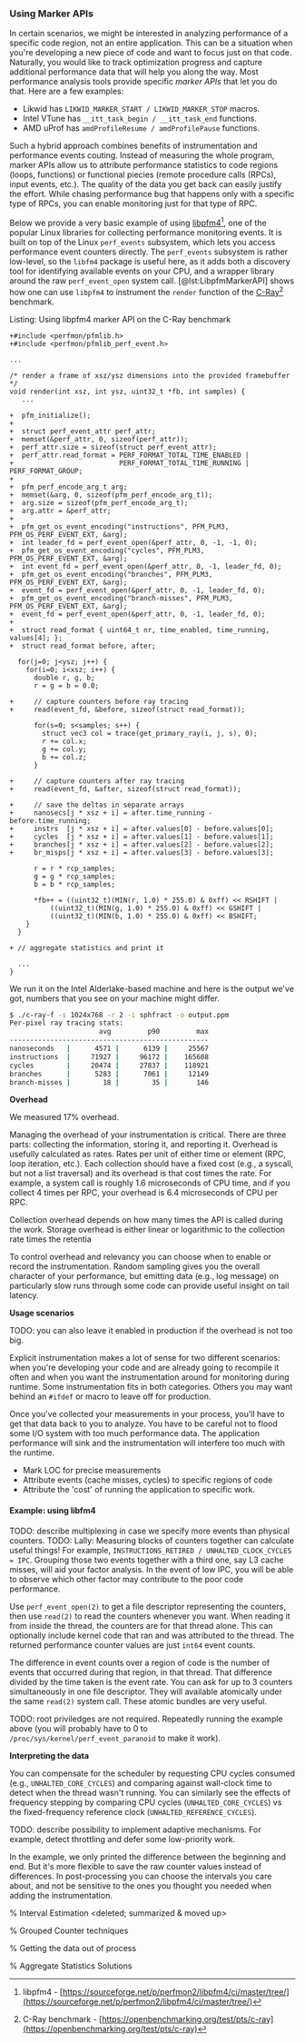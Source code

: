 ### Using Marker APIs

In certain scenarios, we might be interested in analyzing performance of a specific code region, not an entire application. This can be a situation when you're developing a new piece of code and want to focus just on that code. Naturally, you would like to track optimization progress and capture additional performance data that will help you along the way. Most performance analysis tools provide specific *marker APIs* that let you do that. Here are a few examples:

* Likwid has `LIKWID_MARKER_START / LIKWID_MARKER_STOP` macros.
* Intel VTune has `__itt_task_begin / __itt_task_end` functions.
* AMD uProf has `amdProfileResume / amdProfilePause` functions.

Such a hybrid approach combines benefits of instrumentation and performance events couting. Instead of measuring the whole program, marker APIs allow us to attribute performance statistics to code regions (loops, functions) or functional piecies (remote procedure calls (RPCs), input events, etc.). The quality of the data you get back can easily justify the effort. While chasing performance bug that happens only with a specific type of RPCs, you can enable monitoring just for that type of RPC.

Below we provide a very basic example of using [libpfm4](https://sourceforge.net/p/perfmon2/libpfm4/ci/master/tree/)[^1], one of the popular Linux libraries for collecting performance monitoring events. It is built on top of the Linux `perf_events` subsystem, which lets you access performance event counters directly. The `perf_events` subsystem is rather low-level, so the `libfm4` package is useful here, as it adds both a discovery tool for identifying available events on your CPU, and a wrapper library around the raw `perf_event_open` system call. [@lst:LibpfmMarkerAPI] shows how one can use `libpfm4` to instrument the `render` function of the [C-Ray](https://openbenchmarking.org/test/pts/c-ray)[^2] benchmark.

Listing: Using libpfm4 marker API on the C-Ray benchmark

~~~~ {#lst:LibpfmMarkerAPI .cpp}
+#include <perfmon/pfmlib.h>
+#include <perfmon/pfmlib_perf_event.h>

...

/* render a frame of xsz/ysz dimensions into the provided framebuffer */
void render(int xsz, int ysz, uint32_t *fb, int samples) {
   ...
 
+  pfm_initialize();
+
+  struct perf_event_attr perf_attr;
+  memset(&perf_attr, 0, sizeof(perf_attr));
+  perf_attr.size = sizeof(struct perf_event_attr);
+  perf_attr.read_format = PERF_FORMAT_TOTAL_TIME_ENABLED | 
+                          PERF_FORMAT_TOTAL_TIME_RUNNING | PERF_FORMAT_GROUP;
+   
+  pfm_perf_encode_arg_t arg;
+  memset(&arg, 0, sizeof(pfm_perf_encode_arg_t));
+  arg.size = sizeof(pfm_perf_encode_arg_t);
+  arg.attr = &perf_attr;
+   
+  pfm_get_os_event_encoding("instructions", PFM_PLM3, PFM_OS_PERF_EVENT_EXT, &arg);
+  int leader_fd = perf_event_open(&perf_attr, 0, -1, -1, 0);
+  pfm_get_os_event_encoding("cycles", PFM_PLM3, PFM_OS_PERF_EVENT_EXT, &arg);
+  int event_fd = perf_event_open(&perf_attr, 0, -1, leader_fd, 0);
+  pfm_get_os_event_encoding("branches", PFM_PLM3, PFM_OS_PERF_EVENT_EXT, &arg);
+  event_fd = perf_event_open(&perf_attr, 0, -1, leader_fd, 0);
+  pfm_get_os_event_encoding("branch-misses", PFM_PLM3, PFM_OS_PERF_EVENT_EXT, &arg);
+  event_fd = perf_event_open(&perf_attr, 0, -1, leader_fd, 0);
+
+  struct read_format { uint64_t nr, time_enabled, time_running, values[4]; };
+  struct read_format before, after;

  for(j=0; j<ysz; j++) {
    for(i=0; i<xsz; i++) {
      double r, g, b;
      r = g = b = 0.0;

+     // capture counters before ray tracing
+     read(event_fd, &before, sizeof(struct read_format));

      for(s=0; s<samples; s++) {
        struct vec3 col = trace(get_primary_ray(i, j, s), 0);
        r += col.x;
        g += col.y;
        b += col.z;
      }

+     // capture counters after ray tracing
+     read(event_fd, &after, sizeof(struct read_format));

+     // save the deltas in separate arrays
+     nanosecs[j * xsz + i] = after.time_running - before.time_running;
+     instrs  [j * xsz + i] = after.values[0] - before.values[0];
+     cycles  [j * xsz + i] = after.values[1] - before.values[1];
+     branches[j * xsz + i] = after.values[2] - before.values[2];
+     br_misps[j * xsz + i] = after.values[3] - before.values[3];

      r = r * rcp_samples;
      g = g * rcp_samples;
      b = b * rcp_samples;

      *fb++ = ((uint32_t)(MIN(r, 1.0) * 255.0) & 0xff) << RSHIFT |
          ((uint32_t)(MIN(g, 1.0) * 255.0) & 0xff) << GSHIFT |
          ((uint32_t)(MIN(b, 1.0) * 255.0) & 0xff) << BSHIFT;
    }
  }

+ // aggregate statistics and print it

  ...
}
~~~~~~~~~~~~~~~~~~~~~~~~~~~~~~~~~~~~~~~~~~~~~~~~~

We run it on the Intel Alderlake-based machine and here is the output we've got, numbers that you see on your machine might differ.

```bash
$ ./c-ray-f -s 1024x768 -r 2 -i sphfract -o output.ppm
Per-pixel ray tracing stats:
                      avg         p90         max
-------------------------------------------------
nanoseconds   |      4571 |      6139 |     25567
instructions  |     71927 |     96172 |    165608
cycles        |     20474 |     27837 |    118921
branches      |      5283 |      7061 |     12149
branch-misses |        18 |        35 |       146
```

**Overhead**

We measured 17% overhead.

Managing the overhead of your instrumentation is critical. There are three parts: collecting the information, storing it, and reporting it. Overhead is usefully calculated as rates. Rates per unit of either time or element (RPC, loop iteration, etc.). Each collection should have a fixed cost (e.g., a syscall, but not a list traversal) and its overhead is that cost times the rate. For example, a system call is roughly 1.6 microseconds of CPU time, and if you collect 4 times per RPC, your overhead is 6.4 microseconds of CPU per RPC.

Collection overhead depends on how many times the API is called during the work. Storage overhead is either linear or logarithmic to the collection rate times the retentia

To control overhead and relevancy you can choose when to enable or record the instrumentation. Random sampling gives you the overall character of your performance, but emitting data (e.g., log message) on particularly slow runs through some code can provide useful insight on tail latency.

**Usage scenarios**

TODO: you can also leave it enabled in production if the overhead is not too big.

Explicit instrumentation makes a lot of sense for two different scenarios: when you're developing your code and are already going to recompile it often and when you want the instrumentation around for monitoring during runtime. Some instrumentation fits in both categories. Others you may want behind an `#ifdef` or macro to leave off for production.

Once you've collected your measurements in your process, you'll have to get that data back to you to analyze.  You have to be careful not to flood some I/O system with too much performance data.  The application performance will sink and the instrumentation will interfere too much with the runtime.

* Mark LOC for precise measurements
* Attribute events (cache misses, cycles) to specific regions of code
* Attribute the 'cost' of running the application to specific work.

#### Example: using libfm4



TODO: describe multiplexing in case we specify more events than physical counters.
TODO: Lally: Measuring blocks of counters together can calculate useful things! For example, `INSTRUCTIONS_RETIRED / UNHALTED_CLOCK_CYCLES = IPC`.
Grouping those two events together with a third one, say L3 cache misses, will aid your factor analysis. In the event of low IPC, you will be able to observe which other factor may contribute to the poor code performance.

Use `perf_event_open(2)` to get a file descriptor representing the counters, then use `read(2)` to read the counters whenever you want. When reading it from inside the thread, the counters are for that thread alone. This can optionally include kernel code that ran and was attributed to the thread. The returned performance counter values are just `int64` event counts.

The difference in event counts over a region of code is the number of events that occurred during that region, in that thread. That difference divided by the time taken is the event rate. You can ask for up to 3 counters simultaneously in one file descriptor. They will available atomically under the same `read(2)` system call. These atomic bundles are very useful. 

TODO: root priviledges are not required.
Repeatedly running the example above (you will probably have to 0 to `/proc/sys/kernel/perf_event_paranoid` to  make it work).

**Interpreting the data**

You can compensate for the scheduler by requesting CPU cycles consumed (e.g., `UNHALTED_CORE_CYCLES`) and comparing against wall-clock time to detect when the thread wasn't running. You can similarly see the effects of frequency stepping by comparing CPU cycles (`UNHALTED_CORE_CYCLES`) vs the fixed-frequency reference clock (`UNHALTED_REFERENCE_CYCLES`).

TODO: describe possibility to implement adaptive mechanisms. For example, detect throttling and defer some low-priority work.

In the example, we only printed the difference between the beginning and end. But it's more flexible to save the raw counter values instead of differences. In post-processing you can choose the intervals you care about, and not be sensitive to the ones you thought you needed when adding the instrumentation.

% Interval Estimation
<deleted; summarized & moved up>

% Grouped Counter techniques
<moved up>
   
% Getting the data out of process
<deleted>
 
% Aggregate Statistics Solutions
<deleted>

[^1]: libpfm4 - [https://sourceforge.net/p/perfmon2/libpfm4/ci/master/tree/](https://sourceforge.net/p/perfmon2/libpfm4/ci/master/tree/)
[^2]: C-Ray benchmark - [https://openbenchmarking.org/test/pts/c-ray](https://openbenchmarking.org/test/pts/c-ray)